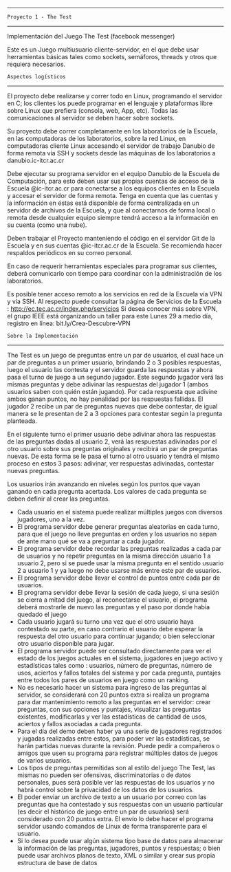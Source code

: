 ---------------------------------------
	Proyecto 1 - The Test 
---------------------------------------

Implementación del Juego The Test (facebook messenger)

Este es un Juego multiusuario cliente-servidor, en el que debe usar herramientas básicas tales como sockets, semáforos, threads y otros que requiera necesarios.


	Aspectos logísticos
---------------------------------------

El proyecto debe realizarse y correr todo en Linux, programando el servidor en C; los clientes los puede programar en el lenguaje y plataformas libre sobre Linux que prefiera (consola, web, App, etc). Todas las comunicaciones al servidor se deben hacer sobre sockets. 

Su proyecto debe correr completamente en los laboratorios de la Escuela, en las computadoras de los laboratorios, sobre la red Linux, en computadoras cliente Linux accesando el servidor de trabajo Danubio de forma remota vía SSH y sockets desde las máquinas de los laboratorios a danubio.ic-itcr.ac.cr

Debe ejecutar su programa servidor en el equipo Danubio de la Escuela de Computación, para esto deben usar sus propias cuentas de acceso de la Escuela @ic-itcr.ac.cr para conectarse a los equipos clientes en la Escuela y accesar el servidor de forma remota. Tenga en cuenta que las cuentas y la información en éstas está disponible de forma centralizada en un servidor de archivos de la Escuela, y que al conectarnos de forma local o remota desde cualquier equipo siempre tendrá acceso a la información en su cuenta (como una nube).

Deben trabajar el Proyecto manteniendo el código en el servidor Git de la Escuela y en sus cuentas @ic-itcr.ac.cr de la Escuela. Se recomienda hacer respaldos periódicos en su correo personal. 

En caso de requerir herramientas especiales para programar sus clientes, deberá comunicarlo con tiempo para coordinar con la administración de los laboratorios. 

Es posible tener acceso remoto a los servicios en red de la Escuela vía VPN y vía SSH. Al respecto puede consultar la página de Servicios de la Escuela : http://ec.tec.ac.cr/index.php/servicios
Si desea conocer más sobre VPN, el grupo IEEE está organizando un taller para este Lunes 29 a medio día, registro en línea: bit.ly/Crea-Descubre-VPN



	Sobre la Implementación
----------------------------------------------

The Test es un juego de preguntas entre un par de usuarios, el cual hace un par de preguntas a un primer usuario, brindando 2 o 3 posibles respuestas, luego el usuario las contesta y el servidor guarda las respuestas y ahora pasa el turno de juego a un segundo jugador. Este segundo jugador verá las mismas preguntas y debe adivinar las respuestas del jugador 1 (ambos usuarios saben con quién están jugando). Por cada respuesta que adivine ambos ganan puntos, no hay penalidad por las respuestas fallidas. El jugador 2 recibe un par de preguntas nuevas que debe contestar, de igual manera se le presentan de 2 a 3 opciones para contestar según la pregunta planteada.

En el siguiente turno el primer usuario debe adivinar ahora las respuestas de las preguntas dadas al usuario 2, verá las respuestas adivinadas por el otro usuario sobre sus preguntas originales y recibirá un par de preguntas nuevas. De esta forma se le pasa el turno al otro usuario y tendrá el mismo proceso en estos 3 pasos: adivinar, ver respuestas adivinadas, contestar nuevas preguntas.

Los usuarios irán avanzando en niveles según los puntos que vayan ganando en cada pregunta acertada. Los valores de cada pregunta se deben definir al crear las preguntas.

+ Cada usuario en el sistema puede realizar múltiples juegos con diversos jugadores, uno a la vez. 
+ El programa servidor debe generar preguntas aleatorias en cada turno, para que el juego no lleve preguntas en orden y los usuarios no sepan de ante mano qué se va a preguntar a cada jugador. 
+ El programa servidor debe recordar las preguntas realizadas a cada par de usuarios y no repetir preguntas en la misma dirección usuario 1 a usuario 2, pero si se puede usar la misma pregunta en el sentido usuario 2 a usuario 1 y ya luego no debe usarse más entre este par de usuarios.
+ El programa servidor debe llevar el control de puntos entre cada par de usuarios.
+ El programa servidor debe llevar la sesión de cada juego, si una sesión se cierra a mitad del juego, al reconectarse el usuario, el programa deberá mostrarle de nuevo las preguntas y el paso por donde había quedado el juego 
+ Cada usuario jugará su turno una vez que el otro usuario haya contestado su parte, en caso contrario el usuario debe esperar la respuesta del otro usuario para continuar jugando; o bien seleccionar otro usuario disponible para jugar. 
+ El programa servidor puede ser consultado directamente para ver el estado de los juegos actuales en el sistema, jugadores en juego activo y estadísticas tales como : usuarios, número de preguntas, número de usos, aciertos y fallos totales del sistema y por cada pregunta, puntajes entre todos los pares de usuarios en juego como un ranking.
+ No es necesario hacer un sistema para ingreso de las preguntas al servidor, se considerará con 20 puntos extra si realiza un programa para dar mantenimiento remoto a las preguntas en el servidor: crear preguntas, con sus opciones y puntajes, visualizar las preguntas existentes, modificarlas y ver las estadísticas de cantidad de usos, aciertos y fallos asociadas a cada pregunta.
+ Para el día del demo deben haber ya una serie de jugadores registrados y jugadas realizadas entre estos, para poder ver las estadísticas, se harán partidas nuevas durante la revisión. Puede pedir a compañeros o amigos que usen su programa para registrar múltiples datos de juegos de varios usuarios.
+ Los tipos de preguntas permitidas son al estilo del juego The Test, las mismas no pueden ser ofensivas, discriminatorias o de datos personales, pues será posible ver las respuestas de los usuarios y no habrá control sobre la privacidad de los datos de los usuarios. 
+ El poder enviar un archivo de texto a un usuario por correo con las preguntas que ha contestado y sus respuestas con un usuario particular (es decir el histórico de juego entre un par de usuarios) será considerado con 20 puntos extra. El envío lo debe hacer el programa servidor usando comandos de Linux de forma transparente para el usuario. 
+ Si lo desea puede usar algún sistema tipo base de datos para almacenar la información de las preguntas, jugadores, puntos y respuestas; o bien puede usar archivos planos de texto, XML o similar y crear sus propia estructura de base de datos

